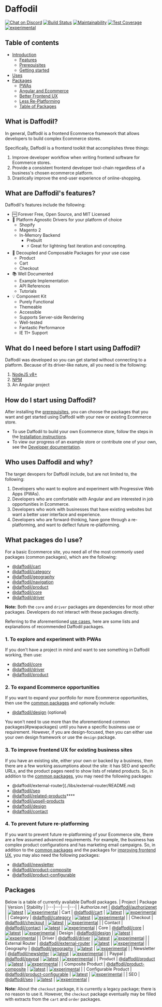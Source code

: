 # Daffodil
[![Chat on Discord](https://img.shields.io/discord/777920696583454740)](https://discord.gg/BdaJVZ53sR)
[![Build Status](https://graycore.visualstudio.com/Daffodil/_apis/build/status/graycoreio.daffodil?branchName=develop)](https://graycore.visualstudio.com/Daffodil/_build/latest?definitionId=6&branchName=develop)
[![Maintainability](https://api.codeclimate.com/v1/badges/1b331aa9dd107c168250/maintainability)](https://codeclimate.com/github/graycoreio/daffodil/maintainability)
[![Test Coverage](https://api.codeclimate.com/v1/badges/1b331aa9dd107c168250/test_coverage)](https://codeclimate.com/github/graycoreio/daffodil/test_coverage)
[![experimental](https://img.shields.io/static/v1.svg?label=stability&message=experimental&color=orange)](https://www.github.com/graycoreio/daffodil)

## Table of contents
- [Introduction](#whatisdaff)
  - [Features](#features)
  - [Prerequisites](#prereqs)
  - [Getting started](#getstarted)
- [Uses](#whowhydaff)
- [Packages](#whatpackages)
  - [PWAs](#pwapackages)
  - [Angular and Ecommerce](#angularecompackages)
  - [Better Frontend UX](#frontendpackages)
  - [Less Re-Platforming](#replatformpackages)
  - [Table of Packages](#packages) 

## What is Daffodil? <a id="whatisdaff"></a>
In general, Daffodil is a frontend Ecommerce framework that allows developers to build complex Ecommerce stores. 

Specifically, Daffodil is a frontend toolkit that accomplishes three things:

1. Improve developer workflow when writing frontend software for Ecommerce stores.
2. Provide a consistent frontend developer tool-chain regardless of a business's chosen ecommerce platform.
3. Drastically improve the end-user experience of online-shopping.

## What are Daffodil's features? <a id="features"></a>
Daffodil's features include the following:
* :free: Forever Free, Open Source, and MIT Licensed
* :hammer: Platform Agnostic Drivers for your platform of choice
    * Shopify
    * Magento 2
    * In-Memory Backend
        * Prebuilt
        * :zap: Great for lightning fast iteration and concepting.
* :cake: Decoupled and Composable Packages for your use case
    * Product
    * Cart
    * Checkout
* :books: Well Documented
    * Example Implementation
    * API References
    * Tutorials
* :bulb: Component Kit
    * Purely Functional
    * Themeable
    * Accessible
    * Supports Server-side Rendering
    * Well-tested
    * Fantastic Performance
    * IE 11+ Support

## What do I need before I start using Daffodil? <a id="prereqs"></a>
Daffodil was developed so you can get started without connecting to a platform. Because of its driver-like nature, all you need is the following:

1. [NodeJS v8+](https://nodejs.org/en/)
2. [NPM](https://www.npmjs.com/)
3. An Angular project

## How do I start using Daffodil? <a id="getstarted"></a>
After installing the [prerequisites](#prereqs), you can choose the packages that you want and get started using Daffodil with your new or existing Ecommerce store. 

- To use Daffodil to build your own Ecommerce store, follow the steps in the [Installation instructions](./docs/INSTALLATION.md).
- To view our progress of an example store or contribute one of your own, see the [Developer documentation](https://github.com/graycoreio/daffodil/blob/develop/docs/DEVELOPER.md#running-the-example-demo).

## Who uses Daffodil and why? <a id="whowhydaff"></a>
The target devopers for Daffodil include, but are not limited to, the following:

1. Developers who want to explore and experiment with Progressive Web Apps (PWAs).
2. Developers who are comfortable with Angular and are interested in job opportunities in Ecommerce.
3. Developers who work with businesses that have existing websites but want a better user interface and experience.
4. Developers who are forward-thinking, have gone through a re-platforming, and want to deflect future re-platforming. 

## What packages do I use? <a id="whatpackages"></a>
For a basic Ecommerce site, you need all of the most commonly used packages (common packages), which are the following:
- [@daffodil/cart](./libs/cart/README.md)
- [@daffodil/category](./libs/category/README.md)
- [@daffodil/geography](./libs/geography/README.md)
- [@daffodil/navigation](./libs/navigation/README.md)
- [@daffodil/product](./libs/product/README.md)
- [@daffodil/core](./libs/order/README.md)
- [@daffodil/driver](./libs/driver/README.md)

**Note:** Both the `core` and `driver` packages are dependencies for most other packages. Developers do not interact with these packages directly.

Referring to the aforementioned [use cases](#whowhydaff), here are some lists and explanations of recommended Daffodil packages.

### **1. To explore and experiment with PWAs**<a id="pwapackages"></a>

 If you don't have a project in mind and want to see something in Daffodil working, then use:
- [@daffodil/core](./libs/order/README.md)
- [@daffodil/driver](./libs/driver/README.md)
- [@daffodil/product](./libs/product/README.md)

### **2. To expand Ecommerce opportunities**<a id="angularecompackages"></a>

If you want to expand your portfolio for more Ecommerce opportunities, then use the [common packages](#whatpackages) and optionally include:
- [@daffodil/design](./libs/design/README.md) (optional)

You won't need to use more than the aforementioned common packages(#pwapackages) until you have a specific business use or requirement. However, if you are design-focused, then you can either use your own design framework or use the `design` package.

### **3. To improve frontend UX for existing business sites**<a id="frontendpackages"></a>
If you have an existing site, either your own or backed by a business, then there are a few working assumptions about the site: it has SEO and specific URLs, and the product pages need to show lists of related products.
 So, in addition to the [common packages](#whatpackages), you may need the following packages:
- @daffodil/external-router](./libs/external-router/README.md)
- [@daffodil/seo](./libs/seo/README.md)
- [@daffodil/related-products](./libs/related-products/README.md)****
- [@daffodil/upsell-products](./libs/upsell-products/README.md)
- [@daffodil/design](./libs/design/README.md)
- [@daffodil/contact](./libs/contact/README.md)

### **4. To prevent future re-platforming**<a id="replatformpackages"></a>
If you want to prevent future re-platforming of your Ecommerce site, there are a few assumed advanced requirements. For example, the business has complex product configurations and has marketing email campaigns. So, in addition to the [common packages](#whatpackages) and the packages for [improving frontend UX](#frontendpackages), you may also need the following packages:

- [@daffodil/newsletter](./libs/newsletter/README.md)
- [@daffodil/product-composite](./libs/product-composite/README.md)
- [@daffodil/product-configurable](./libs/product-configurable/README.md)

## Packages <a id="packages"></a>
Below is a table of currently available Daffodil packages.
| Project | Package | Version | Stability |
|---|---|---|---|
| Authorize.net | [@daffodil/authorizenet](./libs/authorizenet/README.md) | [![latest](https://img.shields.io/npm/v/%40daffodil%2Fauthorizenet/latest.svg)](https://npmjs.com/package/@daffodil/authorizenet) | [![experimental](https://img.shields.io/static/v1.svg?label=stability&message=experimental&color=orange)](https://www.github.com/graycoreio/daffodil)
| Cart | [@daffodil/cart](./libs/cart/README.md) | [![latest](https://img.shields.io/npm/v/%40daffodil%2Fcart/latest.svg)](https://npmjs.com/package/@daffodil/cart) | [![experimental](https://img.shields.io/static/v1.svg?label=stability&message=experimental&color=orange)](https://www.github.com/graycoreio/daffodil) |
| Category | [@daffodil/category](./libs/category/README.md) | [![latest](https://img.shields.io/npm/v/%40daffodil%2Fcategory/latest.svg)](https://npmjs.com/package/@daffodil/category) | [![experimental](https://img.shields.io/static/v1.svg?label=stability&message=experimental&color=orange)](https://www.github.com/graycoreio/daffodil) |
| Checkout | [@daffodil/checkout](./libs/checkout/README.md) | [![latest](https://img.shields.io/npm/v/%40daffodil%2Fcheckout/latest.svg)](https://npmjs.com/package/@daffodil/checkout) | [![experimental](https://img.shields.io/static/v1.svg?label=stability&message=experimental&color=orange)](https://www.github.com/graycoreio/daffodil) |
| Contact | [@daffodil/contact](./libs/contact/README.md) | [![latest](https://img.shields.io/npm/v/%40daffodil%2Fcontact/latest.svg)](https://npmjs.com/package/@daffodil/contact) | [![experimental](https://img.shields.io/static/v1.svg?label=stability&message=experimental&color=orange)](https://www.github.com/graycoreio/daffodil)
| Core | [@daffodil/core](./libs/core/README.md) | [![latest](https://img.shields.io/npm/v/%40daffodil%2Fcore/latest.svg)](https://npmjs.com/package/@daffodil/core) | [![experimental](https://img.shields.io/static/v1.svg?label=stability&message=experimental&color=orange)](https://www.github.com/graycoreio/daffodil)
| Design | [@daffodil/design](./libs/design/README.md) | [![latest](https://img.shields.io/npm/v/%40daffodil%2Fdesign/latest.svg)](https://npmjs.com/package/@daffodil/design) | [![experimental](https://img.shields.io/static/v1.svg?label=stability&message=experimental&color=orange)](https://www.github.com/graycoreio/daffodil) |
| Driver | [@daffodil/driver](./libs/driver/README.md) | [![latest](https://img.shields.io/npm/v/%40daffodil%2Fdriver/latest.svg)](https://npmjs.com/package/@daffodil/driver) | [![experimental](https://img.shields.io/static/v1.svg?label=stability&message=experimental&color=orange)](https://www.github.com/graycoreio/daffodil) |
| External Router | [@daffodil/external-router](./libs/external-router/README.md) | [![latest](https://img.shields.io/npm/v/%40daffodil%2Fexternal-router/latest.svg)](https://npmjs.com/package/@daffodil/external-router) | [![experimental](https://img.shields.io/static/v1.svg?label=stability&message=experimental&color=orange)](https://www.github.com/graycoreio/daffodil) |
| Geography | [@daffodil/geography](./libs/geography/README.md) | [![latest](https://img.shields.io/npm/v/%40daffodil%2Fgeography/latest.svg)](https://npmjs.com/package/@daffodil/geography) | [![experimental](https://img.shields.io/static/v1.svg?label=stability&message=experimental&color=orange)](https://www.github.com/graycoreio/daffodil) |
| Newsletter | [@daffodil/newsletter](./libs/newsletter/README.md) | [![latest](https://img.shields.io/npm/v/%40daffodil%2Fnewsletter/latest.svg)](https://npmjs.com/package/@daffodil/newsletter) | [![experimental](https://img.shields.io/static/v1.svg?label=stability&message=experimental&color=orange)](https://www.github.com/graycoreio/daffodil) |
| Paypal | [@daffodil/paypal](./libs/paypal/README.md) | [![latest](https://img.shields.io/npm/v/%40daffodil%2Fpaypal/latest.svg)](https://npmjs.com/package/@daffodil/paypal) | [![experimental](https://img.shields.io/static/v1.svg?label=stability&message=experimental&color=orange)](https://www.github.com/graycoreio/daffodil) |
| Product | [@daffodil/product](./libs/product/README.md) | [![latest](https://img.shields.io/npm/v/%40daffodil%2Fproduct/latest.svg)](https://npmjs.com/package/@daffodil/product) | [![experimental](https://img.shields.io/static/v1.svg?label=stability&message=experimental&color=orange)](https://www.github.com/graycoreio/daffodil) |
| Composite Product | [@daffodil/product-composite](./libs/product-composite/README.md) | [![latest](https://img.shields.io/npm/v/%40daffodil%2Fproduct-composite/latest.svg)](https://npmjs.com/package/@daffodil/product-composite) | [![experimental](https://img.shields.io/static/v1.svg?label=stability&message=experimental&color=orange)](https://www.github.com/graycoreio/daffodil) |
| Configurable Product | [@daffodil/product-configurable](./libs/product-configurable/README.md) | [![latest](https://img.shields.io/npm/v/%40daffodil%2Fproduct-configurable/latest.svg)](https://npmjs.com/package/@daffodil/product-configurable) | [![experimental](https://img.shields.io/static/v1.svg?label=stability&message=experimental&color=orange)](https://www.github.com/graycoreio/daffodil) |
| SEO | [@daffodil/seo](./libs/seo/README.md) | [![latest](https://img.shields.io/npm/v/%40daffodil%2Fseo/latest.svg)](https://npmjs.com/package/@daffodil/seo) | [![experimental](https://img.shields.io/static/v1.svg?label=stability&message=experimental&color=orange)](https://www.github.com/graycoreio/daffodil) |

**Note:** About the `checkout` package, it is currently a legacy package; there is no reason to use it. However, the `checkout` package eventually may be filled with extracts from the `cart` and `order` packages.
